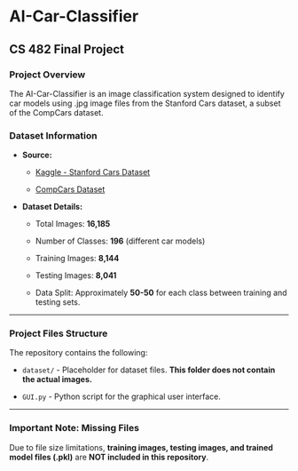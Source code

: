 # AI-Car-Classifier


## CS 482 Final Project



### **Project Overview**

The AI-Car-Classifier is an image classification system designed to identify car models using .jpg image files from the Stanford Cars dataset, a subset of the CompCars dataset.



### **Dataset Information**

- **Source:**  

  - [Kaggle - Stanford Cars Dataset](https://www.kaggle.com/datasets/jessicali9530/stanford-cars-dataset)

  - [CompCars Dataset](https://mmlab.ie.cuhk.edu.hk/datasets/comp_cars/)

  

- **Dataset Details:**  

  - Total Images: **16,185**  

  - Number of Classes: **196** (different car models)  

  - Training Images: **8,144**  

  - Testing Images: **8,041**  

  - Data Split: Approximately **50-50** for each class between training and testing sets.



---



### **Project Files Structure**

The repository contains the following:


- `dataset/` - Placeholder for dataset files. **This folder does not contain the actual images.**

- `GUI.py` - Python script for the graphical user interface.


---



### **Important Note: Missing Files**  

Due to file size limitations, **training images, testing images, and trained model files (.pkl)** are **NOT included in this repository**.  
